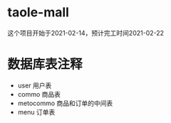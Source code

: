 # taole-mall
这个项目开始于2021-02-14，预计完工时间2021-02-22

# 数据库表注释
- user 用户表
- commo 商品表
- metocommo 商品和订单的中间表
- menu 订单表
